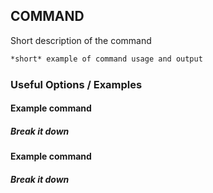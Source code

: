 ---
---

COMMAND
-------

Short description of the command

~~~ bash
*short* example of command usage and output
~~~

<!--more-->

### Useful Options / Examples

#### Example command

##### Break it down

#### Example command

##### Break it down

